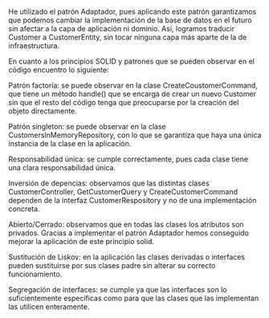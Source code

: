 He utilizado el patrón Adaptador, pues aplicando este patrón garantizamos que podemos cambiar la implementación de la base de datos en el futuro sin afectar a la capa de aplicación ni dominio. Así, logramos traducir Customer a CustomerEntity, sin tocar ninguna capa más aparte de la de infraestructura.

En cuanto a los principios SOLID y patrones que se pueden observar en el código encuentro lo siguiente:

Patrón factoría: se puede observar en la clase CreateCoustomerCommand, que tiene un método handle() que se encarga de crear un nuevo Customer sin que el resto del código tenga que preocuparse por la creación del objeto directamente.

Patrón singleton: se puede observar en la clase CustomersInMemoryRepository, con lo que se garantiza que haya una única instancia de la clase en la aplicación.

Responsabilidad única: se cumple correctamente, pues cada clase tiene una clara responsabilidad única.

Inversión de depencias: observamos que las distintas clases CustomerController, GetCustomerQuery y CreateCustomerCommand dependen de la interfaz CustomerRespository y no de una implementación concreta.

Abierto/Cerrado: observamos que en todas las clases los atributos son privados. Gracias a implementar el patrón Adaptador hemos conseguido mejorar la aplicación de este principio solid.

Sustitución de Liskov: en la aplicación las clases derivadas o interfaces pueden sustituirse por sus clases padre sin alterar su correcto funcionamiento.

Segregación de interfaces: se cumple ya que las interfaces son lo suficientemente específicas como para que las clases que las implementan las utilicen enteramente.